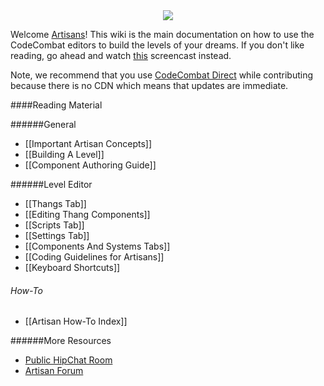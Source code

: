 <div style="text-align:center"><img src ="https://popey456963.github.io/s/CoCo.png" /></div>

Welcome [Artisans](http://codecombat.com/contribute/artisan)! This wiki is the main documentation on how to use the CodeCombat editors to build the levels of your dreams. If you don't like reading, go ahead and watch [this](https://vimeo.com/codecombat/mirage-maker) screencast instead.

Note, we recommend that you use [CodeCombat Direct](http://direct.codecombat.com) while contributing because there is no CDN which means that updates are immediate.

####Reading Material

######General

* [[Important Artisan Concepts]]
* [[Building A Level]]
* [[Component Authoring Guide]]

######Level Editor

* [[Thangs Tab]]
* [[Editing Thang Components]]
* [[Scripts Tab]]
* [[Settings Tab]]
* [[Components And Systems Tabs]]
* [[Coding Guidelines for Artisans]]
* [[Keyboard Shortcuts]]

###### How-To

* [[Artisan How-To Index]]

######More Resources

* [Public HipChat Room](https://www.hipchat.com/gkaufqwnj)
* [Artisan Forum](http://discourse.codecombat.com/category/artisan)